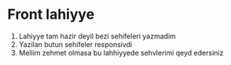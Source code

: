 # Front lahiyye

1) Lahiyye tam hazir deyil bezi sehifeleri yazmadim
2) Yazilan butun sehifeler responsivdi
3) Mellim zehmet olmasa bu lahhiyyede sehvlerimi qeyd edersiniz
